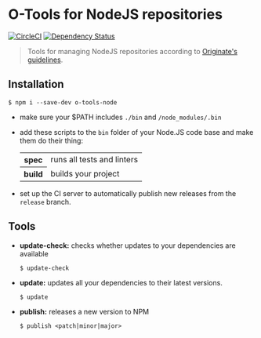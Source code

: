 # O-Tools for NodeJS repositories

[![CircleCI](https://circleci.com/gh/Originate/o-tools-node.svg?style=shield)](https://circleci.com/gh/Originate/o-tools-node)
[![Dependency Status](https://david-dm.org/Originate/o-tools-node.svg)](https://david-dm.org/Originate/o-tools-node)

> Tools for managing NodeJS repositories according to
  [Originate's guidelines](https://github.com/Originate/guide/blob/master/node_js.md).


## Installation

```
$ npm i --save-dev o-tools-node
```

* make sure your $PATH includes `./bin` and `/node_modules/.bin`

* add these scripts to the `bin` folder of your Node.JS code base
  and make them do their thing:

  <table>
    <tr>
      <th>spec</th>
      <td>runs all tests and linters</td>
    </tr>
    <tr>
      <th>build</th>
      <td>builds your project</td>
    </tr>
  </table>

* set up the CI server to automatically publish
  new releases from the `release` branch.


## Tools

* __update-check:__
  checks whether updates to your dependencies are available

  ```
  $ update-check
  ```

* __update:__
  updates all your dependencies to their latest versions.

  ```
  $ update
  ```

* __publish:__
  releases a new version to NPM

  ```
  $ publish <patch|minor|major>
  ```
